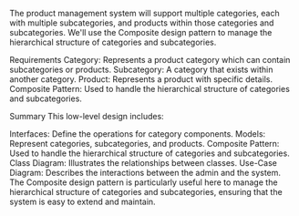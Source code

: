 The product management system will support multiple categories, each with multiple subcategories, and products within those categories and subcategories. We'll use the Composite design pattern to manage the hierarchical structure of categories and subcategories.

Requirements
Category: Represents a product category which can contain subcategories or products.
Subcategory: A category that exists within another category.
Product: Represents a product with specific details.
Composite Pattern: Used to handle the hierarchical structure of categories and subcategories.

Summary
This low-level design includes:

Interfaces: Define the operations for category components.
Models: Represent categories, subcategories, and products.
Composite Pattern: Used to handle the hierarchical structure of categories and subcategories.
Class Diagram: Illustrates the relationships between classes.
Use-Case Diagram: Describes the interactions between the admin and the system.
The Composite design pattern is particularly useful here to manage the hierarchical structure of categories and subcategories, ensuring that the system is easy to extend and maintain.